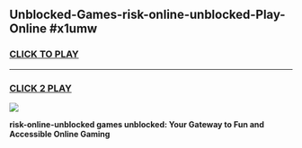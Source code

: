 
## Unblocked-Games-risk-online-unblocked-Play-Online #x1umw
<h3>
<a href="https://news.freeplayer.one?title=risk-online-unblocked&ref=3">CLICK TO PLAY</a></h3>
<hr>

<h3>
<a href="https://news.freeplayer.one?title=risk-online-unblocked&ref=3">CLICK 2 PLAY</a>
  
</h3>

<a href="https://news.freeplayer.one?title=risk-online-unblocked&ref=3"><img src="https://clearcache.store/games.png"></a>


**risk-online-unblocked games unblocked: Your Gateway to Fun and Accessible Online Gaming**
